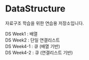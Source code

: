 # DataStructure
자료구조 학습을 위한 연습용 저장소입니다.

DS Week1 : 배열<br />
DS Week2 : 단일 연결리스트<br />
DS Week4-1 : 큐 (배열 기반)<br />
DS Week4-2 : 큐 (연결리스트 기반)
